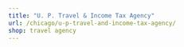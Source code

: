 ```yaml
---
title: "U. P. Travel & Income Tax Agency"
url: /chicago/u-p-travel-and-income-tax-agency/
shop: travel agency
---
```

